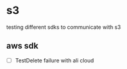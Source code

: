 # s3

testing different sdks to communicate with s3

## aws sdk

- [ ] TestDelete failure with ali cloud
